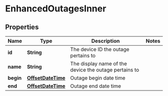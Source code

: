 # EnhancedOutagesInner

## Properties
Name | Type | Description | Notes
------------ | ------------- | ------------- | -------------
**id** | **String** | The device ID the outage pertains to | 
**name** | **String** | The display name of the device the outage pertains to | 
**begin** | [**OffsetDateTime**](OffsetDateTime.md) | Outage begin date time | 
**end** | [**OffsetDateTime**](OffsetDateTime.md) | Outage end date time | 
